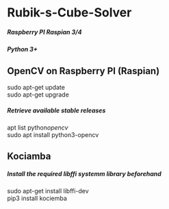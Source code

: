 # Rubik-s-Cube-Solver
##### Raspberry PI Raspian 3/4   
##### Python 3+    

## OpenCV on Raspberry PI (Raspian)    
 
sudo apt-get update    
sudo apt-get upgrade    

##### Retrieve available stable releases    
apt list python*opencv*     
sudo apt install python3-opencv     

## Kociamba  

##### Install the required libffi systemm library beforehand      
sudo apt-get install libffi-dev     
pip3 install kociemba    

